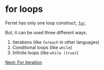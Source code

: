 # for loops

Ferret has only one loop construct, [`for`](../Keywords.md#for).

But, it can be used three different ways.

1. Iterations (like `foreach` in other languages)
2. Conditional loops (like `while`)
3. Infinite loops (like `while (true)`)

[Next: For iteration](12-for-iteration.md)